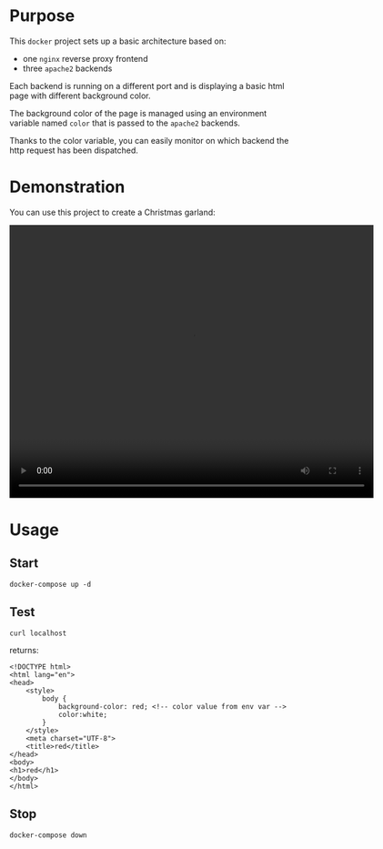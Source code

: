 # Purpose

This `docker` project sets up a basic architecture based on:

* one `nginx` reverse proxy frontend
* three `apache2` backends

Each backend is running on a different port and is displaying a basic html page with different background color.

The background color of the page is managed using an environment variable named `color` that is passed to the `apache2` backends. 

Thanks to the color variable, you can easily monitor on which backend the http request has been dispatched.

# Demonstration

You can use this project to create a Christmas garland:

<center><video width="640" height="480" controls src="demo.mp4"></video></center>

# Usage 

## Start

    docker-compose up -d
    
## Test

    curl localhost
    
returns:

    <!DOCTYPE html>
    <html lang="en">
    <head>
        <style>
            body {
                background-color: red; <!-- color value from env var -->
                color:white;
            }
        </style>
        <meta charset="UTF-8">
        <title>red</title>
    </head>
    <body>
    <h1>red</h1>
    </body>
    </html>
    
## Stop

    docker-compose down